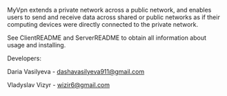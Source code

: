 MyVpn extends a private network across a public network, and enables users to send and receive data across shared or public networks as if their computing devices were directly connected to the private network.

See ClientREADME and ServerREADME to obtain all information about usage and installing.

Developers: 

Daria Vasilyeva - dashavasilyeva911@gmail.com

Vladyslav Vizyr - wizir6@gmail.com
